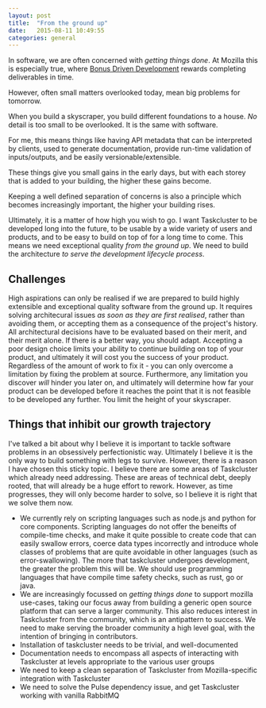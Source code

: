 ```yaml
---
layout: post
title:  "From the ground up"
date:   2015-08-11 10:49:55
categories: general
---
```

In software, we are often concerned with _getting things done_. At Mozilla this is especially true, where [Bonus Driven Development][bonus-driven-development] rewards completing deliverables in time.

However, often small matters overlooked today, mean big problems for tomorrow.

When you build a skyscraper, you build different foundations to a house. *No* detail is too small to be overlooked. It is the same with software.

For me, this means things like having API metadata that can be interpreted by clients, used to generate documentation, provide run-time validation of inputs/outputs, and be easily versionable/extensible.

These things give you small gains in the early days, but with each storey that is added to your building, the higher these gains become.

Keeping a well defined separation of concerns is also a principle which becomes increasingly important, the higher your building rises.

Ultimately, it is a matter of how high you wish to go. I want Taskcluster to be developed long into the future, to be usable by a wide variety of users and products, and to be easy to build on top of for a long time to come. This means we need exceptional quality _from the ground up_. We need to build the architecture _to serve the development lifecycle process_. 

Challenges
----------

High aspirations can only be realised if we are prepared to build highly extensible and exceptional quality software from the ground up. It requires solving architecural issues _as soon as they are first realised_, rather than avoiding them, or accepting them as a consequence of the project's history. All architectural decisions have to be evaluated based on their merit, and their merit alone. If there is a better way, you should adapt. Accepting a poor design choice limits your ability to continue building on top of your product, and ultimately it will cost you the success of your product. Regardless of the amount of work to fix it - you can only overcome a limitation by fixing the problem at source. Furthermore, any limitation you discover _will_ hinder you later on, and ultimately will determine how far your product can be developed before it reaches the point that it is not feasible to be developed any further. You limit the height of your skyscraper.

Things that inhibit our growth trajectory
-----------------------------------------

I've talked a bit about why I believe it is important to tackle software problems in an obsessively perfectionistic way. Ultimately I believe it is the only way to build something with legs to survive. However, there is a reason I have chosen this sticky topic. I believe there are some areas of Taskcluster which already need addressing. These are areas of technical debt, deeply rooted, that will already be a huge effort to rework. However, as time progresses, they will only become harder to solve, so I believe it is right that we solve them now.

* We currently rely on scripting languages such as node.js and python for core components. Scripting languages do not offer the beneifts of compile-time checks, and make it quite possible to create code that can easily swallow errors, coerce data types incorrectly and introduce whole classes of problems that are quite avoidable in other languages (such as error-swallowing). The more that taskcluster undergoes development, the greater the problem this will be. We should use programming languages that have compile time safety checks, such as rust, go or java.
* We are increasingly focussed on _getting things done_ to support mozilla use-cases, taking our focus away from building a generic open source platform that can serve a larger community. This also reduces interest in Taskcluster from the community, which is an antipattern to success. We need to make serving the broader community a high level goal, with the intention of bringing in contributors.
* Installation of taskcluster needs to be trivial, and well-documented
* Documentation needs to encompass all aspects of interacting with Taskcluster at levels appropriate to the various user groups
* We need to keep a clean separation of Taskcluster from Mozilla-specific integration with Taskcluster
* We need to solve the Pulse dependency issue, and get Taskcluster working with vanilla RabbitMQ

[bonus-driven-development]: https://drive.google.com/a/mozilla.com/file/d/0B9useiHoaCWaUTV6WG5KRFN6TVRCZGd4eVRJRWFNNlJvRUxv/view?usp=sharing
